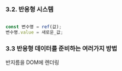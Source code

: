 ### 3.2. 반응형 시스템

```ts

const 변수명 = ref(값);
변수명.value = 새로운_값;

```

### 3.3 반응형 데이터를 준비하는 여러가지 방법

반지름을 DOM에 렌더링 